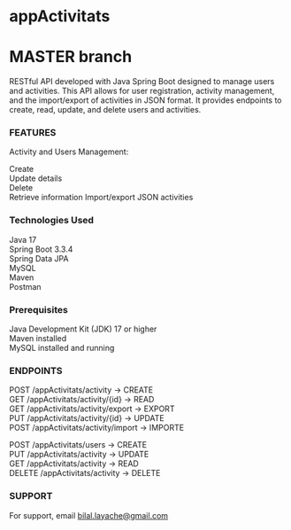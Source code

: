 # appActivitats
# MASTER branch

RESTful API developed with Java Spring Boot designed to manage users and activities. This API allows for user registration, activity management, and the import/export of activities in JSON format. It provides endpoints to create, read, update, and delete users and activities.

### FEATURES

Activity and Users Management:  

Create  
Update details   
Delete  
Retrieve information 
Import/export JSON activities 

### Technologies Used 
Java 17  
Spring Boot 3.3.4  
Spring Data JPA  
MySQL  
Maven  
Postman  

### Prerequisites  
Java Development Kit (JDK) 17 or higher  
Maven installed  
MySQL installed and running  

### ENDPOINTS  
POST /appActivitats/activity         -> CREATE  
GET /appActivitats/activity/{id}     -> READ  
GET /appActivitats/activity/export   -> EXPORT   
PUT /appActivitats/activity/{id}     -> UPDATE  
POST /appActivitats/activity/import  -> IMPORTE  


POST /appActivitats/users            -> CREATE  
PUT /appActivitats/activity          -> UPDATE  
GET /appActivitats/activity          -> READ  
DELETE /appActivitats/activity       -> DELETE   

### SUPPORT  
For support, email bilal.layache@gmail.com  





